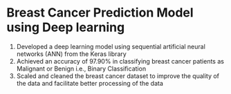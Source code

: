 # Breast Cancer Prediction Model using Deep learning
1) Developed a deep learning model using sequential artificial neural networks (ANN) from the Keras library
2) Achieved an accuracy of 97.90% in classifying breast cancer patients as Malignant or Benign i.e., Binary Classification
2) Scaled and cleaned the breast cancer dataset to improve the quality of the data and facilitate better processing of the data



